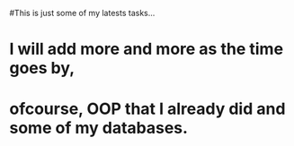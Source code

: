 #This is just some of my latests tasks...
# I will add more and more as the time goes by,
# ofcourse, OOP that I already did and some of my databases.
